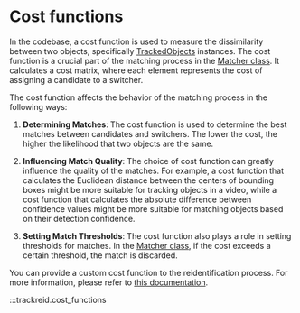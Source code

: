 # Cost functions

In the codebase, a cost function is used to measure the dissimilarity between two objects, specifically [TrackedObjects](tracked_object.md) instances. The cost function is a crucial part of the matching process in the [Matcher class](matcher.md). It calculates a cost matrix, where each element represents the cost of assigning a candidate to a switcher.

The cost function affects the behavior of the matching process in the following ways:

1. **Determining Matches**: The cost function is used to determine the best matches between candidates and switchers. The lower the cost, the higher the likelihood that two objects are the same.

2. **Influencing Match Quality**: The choice of cost function can greatly influence the quality of the matches. For example, a cost function that calculates the Euclidean distance between the centers of bounding boxes might be more suitable for tracking objects in a video, while a cost function that calculates the absolute difference between confidence values might be more suitable for matching objects based on their detection confidence.

3. **Setting Match Thresholds**: The cost function also plays a role in setting thresholds for matches. In the [Matcher class](matcher.md), if the cost exceeds a certain threshold, the match is discarded.

You can provide a custom cost function to the reidentification process. For more information, please refer to [this documentation](../custom_cost_selection.md).

:::trackreid.cost_functions
